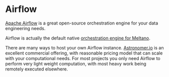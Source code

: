 # Airflow

[Apache Airflow](https://airflow.apache.org/) is a great open-source orchestration engine for your data engineering needs.  

Airflow is actually the default native [orchestration engine for Meltano](https://hub.meltano.com/orchestrators/airflow).

There are many ways to host your own Airflow instance.  [Astronomer.io](https://www.astronomer.io/) is an excellent commercial offering, with reasonable pricing model that can scale with your computational needs.  For most projects you only need Airflow to perform very light weight computation, with most heavy work being remotely executed elsewhere.